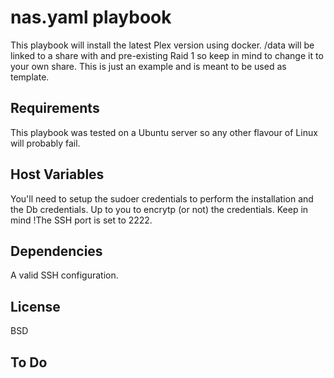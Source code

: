 nas.yaml playbook
=========

This playbook will install the latest Plex version using docker. /data will be linked to a share with and pre-existing Raid 1 so keep in mind to change it to your own share.
This is just an example and is meant to be used as template.

Requirements
------------
This playbook was tested on a Ubuntu server so any other flavour of Linux will probably fail.

Host Variables
--------------
You'll need to setup the sudoer credentials to perform the installation and the Db credentials. Up to you to encrytp (or not) the credentials.
Keep in mind !The SSH port is set to 2222.

Dependencies
------------

A valid SSH configuration.


License
-------

BSD

To Do
------------------


